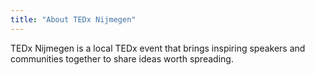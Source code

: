 ```yaml
---
title: "About TEDx Nijmegen"
---
```

TEDx Nijmegen is a local TEDx event that brings inspiring speakers and communities together to share ideas worth spreading.
